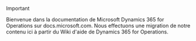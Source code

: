 > [!IMPORTANT]
> Bienvenue dans la documentation de Microsoft Dynamics 365 for Operations sur docs.microsoft.com. Nous effectuons une migration de notre contenu ici à partir du Wiki d'aide de Dynamics 365 for Operations. 

